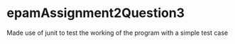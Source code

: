 # epamAssignment2Question3
Made use of junit to test the working of the program with a simple test case
